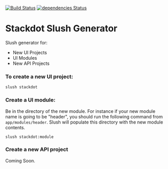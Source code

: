 [![Build Status](https://drone.stackdot.com/api/badges/stackdot/slush-stackdot/status.svg)](https://drone.stackdot.com/stackdot/slush-stackdot) [![dependencies Status](https://david-dm.org/stackdot/slush-stackdot/status.svg)](https://david-dm.org/stackdot/slush-stackdot)

# Stackdot Slush Generator

Slush generator for:
- New UI Projects
- UI Modules
- New API Projects


### To create a new UI project:

	slush stackdot

### Create a UI module:

Be in the directory of the new module. For instance if your new module name is going to be "header", you should run the following command from `app/modules/header`. Slush will populate this directory with the new module contents.

	slush stackdot:module

### Create a new API project

Coming Soon.